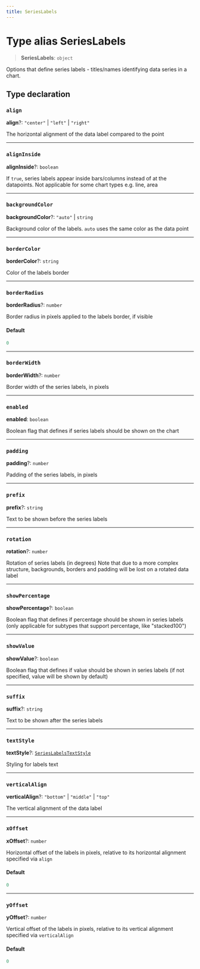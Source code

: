 ```yaml
---
title: SeriesLabels
---
```


# Type alias SeriesLabels

> **SeriesLabels**: `object`

Options that define series labels - titles/names identifying data series in a chart.

## Type declaration

### `align`

**align**?: `"center"` \| `"left"` \| `"right"`

The horizontal alignment of the data label compared to the point

***

### `alignInside`

**alignInside**?: `boolean`

If `true`, series labels appear inside bars/columns instead of at the datapoints. Not applicable for some chart types e.g. line, area

***

### `backgroundColor`

**backgroundColor**?: `"auto"` \| `string`

Background color of the labels. `auto` uses the same color as the data point

***

### `borderColor`

**borderColor**?: `string`

Color of the labels border

***

### `borderRadius`

**borderRadius**?: `number`

Border radius in pixels applied to the labels border, if visible

#### Default

```ts
0
```

***

### `borderWidth`

**borderWidth**?: `number`

Border width of the series labels, in pixels

***

### `enabled`

**enabled**: `boolean`

Boolean flag that defines if series labels should be shown on the chart

***

### `padding`

**padding**?: `number`

Padding of the series labels, in pixels

***

### `prefix`

**prefix**?: `string`

Text to be shown before the series labels

***

### `rotation`

**rotation**?: `number`

Rotation of series labels (in degrees)
Note that due to a more complex structure, backgrounds, borders and padding will be lost on a rotated data label

***

### `showPercentage`

**showPercentage**?: `boolean`

Boolean flag that defines if percentage should be shown in series labels
(only applicable for subtypes that support percentage, like "stacked100")

***

### `showValue`

**showValue**?: `boolean`

Boolean flag that defines if value should be shown in series labels
(if not specified, value will be shown by default)

***

### `suffix`

**suffix**?: `string`

Text to be shown after the series labels

***

### `textStyle`

**textStyle**?: [`SeriesLabelsTextStyle`](../../sdk-ui/type-aliases/type-alias.SeriesLabelsTextStyle.md)

Styling for labels text

***

### `verticalAlign`

**verticalAlign**?: `"bottom"` \| `"middle"` \| `"top"`

The vertical alignment of the data label

***

### `xOffset`

**xOffset**?: `number`

Horizontal offset of the labels in pixels, relative to its horizontal alignment specified via `align`

#### Default

```ts
0
```

***

### `yOffset`

**yOffset**?: `number`

Vertical offset of the labels in pixels, relative to its vertical alignment specified via `verticalAlign`

#### Default

```ts
0
```

